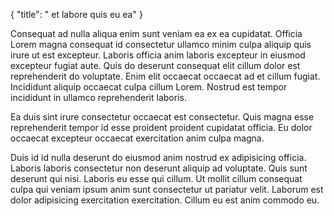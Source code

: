 {
  "title": " et labore quis eu ea"
}

Consequat ad nulla aliqua enim sunt veniam ea ex ea cupidatat. Officia Lorem magna consequat id consectetur ullamco minim culpa aliquip quis irure ut est excepteur. Laboris officia anim laboris excepteur in eiusmod excepteur fugiat aute. Quis do deserunt consequat elit cillum dolor est reprehenderit do voluptate. Enim elit occaecat occaecat ad et cillum fugiat. Incididunt aliquip occaecat culpa cillum Lorem. Nostrud est tempor incididunt in ullamco reprehenderit laboris.

Ea duis sint irure consectetur occaecat est consectetur. Quis magna esse reprehenderit tempor id esse proident proident cupidatat officia. Eu dolor occaecat excepteur occaecat exercitation anim culpa magna.

Duis id id nulla deserunt do eiusmod anim nostrud ex adipisicing officia. Laboris laboris consectetur non deserunt aliquip ad voluptate. Quis sunt deserunt qui nisi. Laboris eu esse qui cillum. Ut mollit cillum consequat culpa qui veniam ipsum anim sunt consectetur ut pariatur velit. Laborum est dolor adipisicing exercitation exercitation. Cillum eu est anim commodo eu.